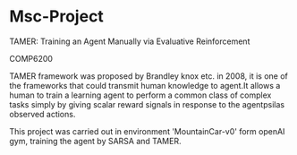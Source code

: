 # Msc-Project
TAMER: Training an Agent Manually via Evaluative Reinforcement

COMP6200

TAMER framework was proposed by Brandley knox etc. in 2008, it is one of the frameworks that could transmit human knowledge to agent.It allows a human to train a learning agent to perform a common class of complex tasks simply by giving scalar reward signals in response to the agentpsilas observed actions.

This project was carried out in environment 'MountainCar-v0' form openAI gym, training the agent by SARSA and TAMER.
